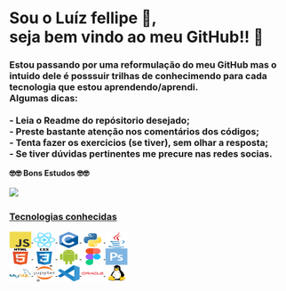 <h1><b>Sou o Luíz fellipe 👋,<br> seja bem vindo ao meu GitHub!! <b>👋</h1>
<h3>Estou passando por uma reformulação do meu GitHub mas o intuido dele
é posssuir trilhas de conhecimendo para cada tecnologia que estou aprendendo/aprendi.<br/>Algumas dicas:
<br/><br/>- Leia o Readme do repósitorio desejado;
<br/>- Preste bastante atenção nos comentários dos códigos;
<br/>- Tenta fazer os exercicios (se tiver), sem olhar a resposta;
<br/>- Se tiver dúvidas pertinentes me precure nas redes socias.
</h3>
🤓🤓 Bons Estudos 🤓🤓
<div>
  </br>
  <a href="https://github.com/Fellipe97">
  <img height="180em" src="https://github-readme-stats.vercel.app/api?username=Fellipe97&show_icons=true&theme=dracula&include_all_commits=true&count_private=true"/>
</div>
<h3>Tecnologias conhecidas</h3>
<img align="center" height="30" width="40" src="https://github.com/Fellipe97/Fellipe97/blob/main/javascript-original.svg">
<img align="center" height="30" width="40" src="https://github.com/Fellipe97/Fellipe97/blob/main/react-original.svg">
<img align="center" height="30" width="40" src="https://github.com/Fellipe97/Fellipe97/blob/main/c-original.svg">
<img align="center" height="30" width="40" src="https://github.com/Fellipe97/Fellipe97/blob/main/python-original.svg">
<img align="center" height="30" width="40" src="https://github.com/Fellipe97/Fellipe97/blob/main/java-original.svg">
<br/>
<img align="center" height="30" width="40" src="https://github.com/Fellipe97/Fellipe97/blob/main/html5-original-wordmark.svg">
<img align="center" height="30" width="40" src="https://github.com/Fellipe97/Fellipe97/blob/main/css3-original-wordmark.svg">
<img align="center" height="30" width="40" src="https://github.com/Fellipe97/Fellipe97/blob/main/android-original.svg">
<img align="center" height="30" width="40" src="https://github.com/Fellipe97/Fellipe97/blob/main/figma-original.svg">
<img align="center" height="30" width="40" src="https://github.com/Fellipe97/Fellipe97/blob/main/photoshop-plain.svg">
<br />
<img align="center" height="30" width="40" src="https://github.com/Fellipe97/Fellipe97/blob/main/mysql-original-wordmark.svg">
<img align="center" height="30" width="40" src="https://github.com/Fellipe97/Fellipe97/blob/main/jupyter-original-wordmark.svg">
<img align="center" height="30" width="40" src="https://github.com/Fellipe97/Fellipe97/blob/main/vscode-original.svg"> 
<img align="center" height="30" width="40" src="https://github.com/Fellipe97/Fellipe97/blob/main/oracle-original.svg"> 
<img align="center" height="30" width="40" src="https://github.com/Fellipe97/Fellipe97/blob/main/linux-original.svg"> 











<!--
**Fellipe97/Fellipe97** is a ✨ _special_ ✨ repository because its `README.md` (this file) appears on your GitHub profile.

Here are some ideas to get you started:

- 🔭 I’m currently working on ...
- 🌱 I’m currently learning ...
- 👯 I’m looking to collaborate on ...
- 🤔 I’m looking for help with ...
- 💬 Ask me about ...
- 📫 How to reach me: ...
- 😄 Pronouns: ...
- ⚡ Fun fact: ...
-->
